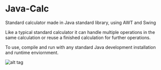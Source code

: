 # Java-Calc
Standard calculator made in Java standard library, using AWT and Swing

Like a typical standard calculator it can handle multiple operations in the same calculation or reuse a finished calculation for further operations.

To use, compile and run with any standard Java development installation and runtime enviornment.




![alt tag](https://i.imgur.com/OblpBgz.png)
